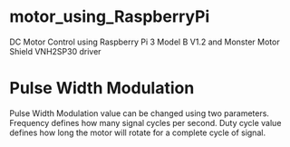 # motor_using_RaspberryPi
DC Motor Control using Raspberry Pi 3 Model B V1.2 and Monster Motor Shield VNH2SP30 driver

# Pulse Width Modulation
Pulse Width Modulation value can be changed using two parameters.
Frequency defines how many signal cycles per second.
Duty cycle value defines how long the motor will rotate for a complete cycle of signal.
